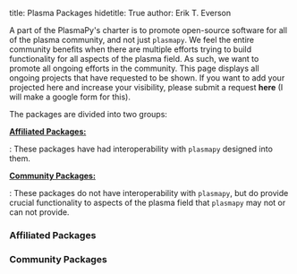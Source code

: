 title: Plasma Packages
hidetitle: True
author: Erik T. Everson

A part of the PlasmaPy's charter is to promote open-source software for all of the 
plasma community, and not just `plasmapy`.  We feel the entire community benefits 
when there are multiple efforts trying to build functionality for all aspects
of the plasma field.  As such, we want to promote all ongoing efforts in the
community.  This page displays all ongoing projects that have requested to be
shown.  If you want to add your projected here and increase your visibility, please
submit a request **here** (I will make a google form for this).

The packages are divided into two groups:

[**Affiliated Packages:**](#Affiliated-Packages)

: These packages have had interoperability with `plasmapy` designed into them. 


[**Community Packages:**](#Community-Packages)

: These packages do not have interoperability with `plasmapy`, but do provide
  crucial functionality to aspects of the plasma field that `plasmapy` may not
  or can not provide.

### Affiliated Packages

### Community Packages
